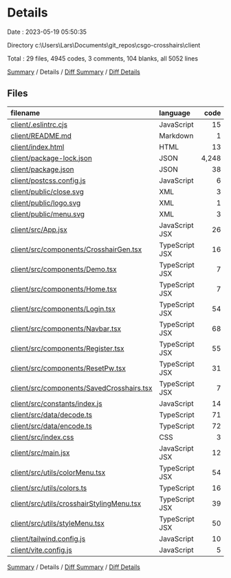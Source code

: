 # Details

Date : 2023-05-19 05:50:35

Directory c:\\Users\\Lars\\Documents\\git_repos\\csgo-crosshairs\\client

Total : 29 files,  4945 codes, 3 comments, 104 blanks, all 5052 lines

[Summary](results.md) / Details / [Diff Summary](diff.md) / [Diff Details](diff-details.md)

## Files
| filename | language | code | comment | blank | total |
| :--- | :--- | ---: | ---: | ---: | ---: |
| [client/.eslintrc.cjs](/client/.eslintrc.cjs) | JavaScript | 15 | 0 | 1 | 16 |
| [client/README.md](/client/README.md) | Markdown | 1 | 0 | 1 | 2 |
| [client/index.html](/client/index.html) | HTML | 13 | 0 | 1 | 14 |
| [client/package-lock.json](/client/package-lock.json) | JSON | 4,248 | 0 | 1 | 4,249 |
| [client/package.json](/client/package.json) | JSON | 38 | 0 | 1 | 39 |
| [client/postcss.config.js](/client/postcss.config.js) | JavaScript | 6 | 0 | 1 | 7 |
| [client/public/close.svg](/client/public/close.svg) | XML | 3 | 0 | 0 | 3 |
| [client/public/logo.svg](/client/public/logo.svg) | XML | 1 | 0 | 0 | 1 |
| [client/public/menu.svg](/client/public/menu.svg) | XML | 3 | 0 | 0 | 3 |
| [client/src/App.jsx](/client/src/App.jsx) | JavaScript JSX | 26 | 0 | 4 | 30 |
| [client/src/components/CrosshairGen.tsx](/client/src/components/CrosshairGen.tsx) | TypeScript JSX | 16 | 0 | 2 | 18 |
| [client/src/components/Demo.tsx](/client/src/components/Demo.tsx) | TypeScript JSX | 7 | 0 | 2 | 9 |
| [client/src/components/Home.tsx](/client/src/components/Home.tsx) | TypeScript JSX | 7 | 0 | 2 | 9 |
| [client/src/components/Login.tsx](/client/src/components/Login.tsx) | TypeScript JSX | 54 | 0 | 2 | 56 |
| [client/src/components/Navbar.tsx](/client/src/components/Navbar.tsx) | TypeScript JSX | 68 | 0 | 11 | 79 |
| [client/src/components/Register.tsx](/client/src/components/Register.tsx) | TypeScript JSX | 55 | 0 | 2 | 57 |
| [client/src/components/ResetPw.tsx](/client/src/components/ResetPw.tsx) | TypeScript JSX | 31 | 0 | 2 | 33 |
| [client/src/components/SavedCrosshairs.tsx](/client/src/components/SavedCrosshairs.tsx) | TypeScript JSX | 7 | 0 | 2 | 9 |
| [client/src/constants/index.js](/client/src/constants/index.js) | JavaScript | 14 | 0 | 1 | 15 |
| [client/src/data/decode.ts](/client/src/data/decode.ts) | TypeScript | 71 | 1 | 19 | 91 |
| [client/src/data/encode.ts](/client/src/data/encode.ts) | TypeScript | 72 | 0 | 11 | 83 |
| [client/src/index.css](/client/src/index.css) | CSS | 3 | 0 | 0 | 3 |
| [client/src/main.jsx](/client/src/main.jsx) | JavaScript JSX | 12 | 0 | 2 | 14 |
| [client/src/utils/colorMenu.tsx](/client/src/utils/colorMenu.tsx) | TypeScript JSX | 54 | 0 | 15 | 69 |
| [client/src/utils/colors.ts](/client/src/utils/colors.ts) | TypeScript | 16 | 0 | 4 | 20 |
| [client/src/utils/crosshairStylingMenu.tsx](/client/src/utils/crosshairStylingMenu.tsx) | TypeScript JSX | 39 | 0 | 7 | 46 |
| [client/src/utils/styleMenu.tsx](/client/src/utils/styleMenu.tsx) | TypeScript JSX | 50 | 0 | 8 | 58 |
| [client/tailwind.config.js](/client/tailwind.config.js) | JavaScript | 10 | 1 | 0 | 11 |
| [client/vite.config.js](/client/vite.config.js) | JavaScript | 5 | 1 | 2 | 8 |

[Summary](results.md) / Details / [Diff Summary](diff.md) / [Diff Details](diff-details.md)